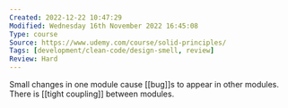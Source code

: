 ```yaml
---
Created: 2022-12-22 10:47:29
Modified: Wednesday 16th November 2022 16:45:08
Type: course
Source: https://www.udemy.com/course/solid-principles/
Tags: [development/clean-code/design-smell, review]
Review: Hard
---
```


Small changes in one module cause [[bug]]s to appear in other modules. There is [[tight coupling]] between modules.